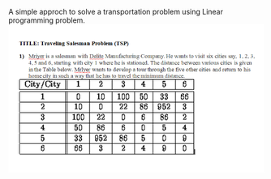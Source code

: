 A simple approch to solve a transportation problem using Linear programming problem.
<img src="qq.png">

